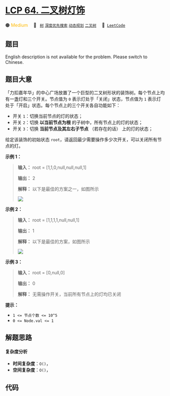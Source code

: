 # [LCP 64. 二叉树灯饰](https://leetcode.cn/problems/U7WvvU)

🟠 <font color=#ffb800>Medium</font>&emsp; 🔖&ensp; [`树`](/leetcode-js/outline/tag/tree.md) [`深度优先搜索`](/leetcode-js/outline/tag/depth-first-search.md) [`动态规划`](/leetcode-js/outline/tag/dynamic-programming.md) [`二叉树`](/leetcode-js/outline/tag/binary-tree.md)&emsp; 🔗&ensp;[`LeetCode`](https://leetcode.cn/problems/U7WvvU)

## 题目

English description is not available for the problem. Please switch to
Chinese.


## 题目大意

「力扣嘉年华」的中心广场放置了一个巨型的二叉树形状的装饰树。每个节点上均有一盏灯和三个开关。节点值为 `0` 表示灯处于「关闭」状态，节点值为 `1`
表示灯处于「开启」状态。每个节点上的三个开关各自功能如下：

  * 开关 `1`：切换当前节点的灯的状态；
  * 开关 `2`：切换 **以当前节点为根**  的子树中，所有节点上的灯的状态；
  * 开关 `3`：切换 **当前节点及其左右子节点** （若存在的话） 上的灯的状态；

给定该装饰的初始状态 `root`，请返回最少需要操作多少次开关，可以关闭所有节点的灯。

**示例 1：**

> 
> 
> 
> 
> 
> **输入：** root = [1,1,0,null,null,null,1]
> 
> **输出：** 2
> 
> **解释：** 以下是最佳的方案之一，如图所示
> 
> ![](https://pic.leetcode-cn.com/1629357030-GSbzpY-b71b95bf405e3b223e00b2820a062ba4.gif)
> 
> 

**示例 2：**

> 
> 
> 
> 
> 
> **输入：** root = [1,1,1,1,null,null,1]
> 
> **输出：** 1
> 
> **解释：** 以下是最佳的方案，如图所示
> 
> ![](https://pic.leetcode-cn.com/1629356950-HZsKZC-a4091b6448a0089b4d9e8f0390ff9ac6.gif)
> 
> 

**示例 3：**

> 
> 
> 
> 
> 
> **输入：** root = [0,null,0]
> 
> **输出：** 0
> 
> **解释：** 无需操作开关，当前所有节点上的灯均已关闭
> 
> 

**提示：**

  * `1 <= 节点个数 <= 10^5`
  * `0 <= Node.val <= 1`


## 解题思路

#### 复杂度分析

- **时间复杂度**：`O()`，
- **空间复杂度**：`O()`，

## 代码

```javascript

```